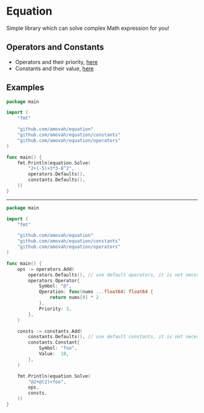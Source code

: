 # Equation

Simple library which can solve complex Math expression for you!


## Operators and Constants

* Operators and their priority, [here](operators/operators.go)
* Constants and their value, [here](constants/constants.go)

## Examples

```go
package main

import (
	"fmt"

	"github.com/amovah/equation"
	"github.com/amovah/equation/constants"
	"github.com/amovah/equation/operators"
)

func main() {
	fmt.Println(equation.Solve(
		"2+(-5)+3*3-8^2",
		operators.Defaults(),
		constants.Defaults(),
	))
}
```

---

```go
package main

import (
	"fmt"

	"github.com/amovah/equation"
	"github.com/amovah/equation/constants"
	"github.com/amovah/equation/operators"
)

func main() {
	ops := operators.Add(
		operators.Defaults(), // use default operators, it is not necessary, but recommended
		operators.Operator{
			Symbol: "@",
			Operation: func(nums ...float64) float64 {
				return nums[0] * 2
			},
			Priority: 3,
		},
	)

	consts := constants.Add(
		constants.Defaults(), // use default constants, it is not necessary, but recommended
		constants.Constant{
			Symbol: "foo",
			Value:  10,
		},
	)

	fmt.Println(equation.Solve(
		"@2+@(2)+foo",
		ops,
		consts,
	))
}

```